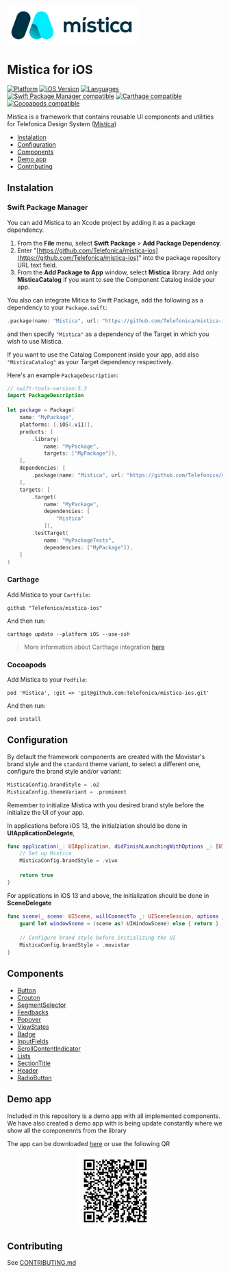 <br>
<br>
<img height="90" alt="Mística for iOS" src="./mistica-logo.svg">
<br>

#  Mistica for iOS

[![Platform](https://img.shields.io/badge/platform-iOS-%23989898.svg)](https://github.com/Telefonica/mistica-ios)
[![iOS Version](https://img.shields.io/badge/Support-%3E%3D%20iOS%2011.0-brightgreen.svg)](https://github.com/Telefonica/mistica-ios)
[![Languages](https://img.shields.io/badge/languages-Swift-orange.svg)](https://github.com/Telefonica/mistica-ios)
[![Swift Package Manager compatible](https://img.shields.io/badge/Swift%20Package%20Manager-compatible-brightgreen.svg)](https://github.com/apple/swift-package-manager)
[![Carthage compatible](https://img.shields.io/badge/Carthage-compatible-59C939.svg?style=flat)](https://github.com/Carthage/Carthage)
[![Cocoapods compatible](https://img.shields.io/badge/CocoaPods-compatible-59C939.svg?style=flat)](https://cocoapods.org/)

Mistica is a framework that contains reusable UI components and utilities for Telefonica Design System ([Mistica](https://github.com/Telefonica/mistica))

* [Instalation](#instalation)
* [Configuration](#configuration)
* [Components](#components)
* [Demo app](#demo-app)
* [Contributing](#contributing)

## Instalation

### Swift Package Manager

You can add Mistica to an Xcode project by adding it as a package dependency.

1. From the **File** menu, select **Swift Package** > **Add Package Dependency**.
2. Enter "[https://github.com/Telefonica/mistica-ios](https://github.com/Telefonica/mistica-ios)" into the package repository URL text field.
3. From the **Add Package to App** window, select **Mistica** library. Add only **MisticaCatalog** if you want to see the Component Catalog inside your app.

You also can integrate Mitica to Swift Package, add the following as a dependency to your `Package.swift`:

```swift
.package(name: "Mistica", url: "https://github.com/Telefonica/mistica-ios.git", .from("2.0.0"))
```

and then specify `"Mistica"` as a dependency of the Target in which you wish to use Mistica.

If you want to use the Catalog Component inside your app, add also `"MisticaCatalog"` as your Target dependency respectively.

Here's an example `PackageDescription`:

```swift
// swift-tools-version:5.3
import PackageDescription

let package = Package(
    name: "MyPackage",
    platforms: [.iOS(.v11)],
    products: [
        .library(
            name: "MyPackage",
            targets: ["MyPackage"]),
    ],
    dependencies: [
        .package(name: "Mistica", url: "https://github.com/Telefonica/mistica-ios.git", from: "2.0.0")
    ],
    targets: [
        .target(
            name: "MyPackage",
            dependencies: [
                "Mistica"
            ]),
        .testTarget(
            name: "MyPackageTests",
            dependencies: ["MyPackage"]),
    ]
)
```

### Carthage

Add Mistica to your `Cartfile`:

```
github "Telefonica/mistica-ios"
```

And then run:

```
carthage update --platform iOS --use-ssh
```

> More information about Carthage integration [here](https://github.com/Carthage/Carthage#if-youre-building-for-ios-tvos-or-watchos)

### Cocoapods

Add Mistica to your `Podfile`:

```
pod 'Mistica', :git => 'git@github.com:Telefonica/mistica-ios.git'
```

And then run:

```
pod install
```

## Configuration

By default the framework components are created with the Movistar's brand style and the `standard` theme variant, to select a different one, configure the brand style and/or variant:

```swift
MisticaConfig.brandStyle = .o2
MisticaConfig.themeVariant = .prominent
```

Remember to initialize Mistica with you desired brand style before the initialize the UI of your app.

In applications before iOS 13, the initialziation should be done in **UIApplicationDelegate**,

```swift
func application(_: UIApplication, didFinishLaunchingWithOptions _: [UIApplication.LaunchOptionsKey: Any]?) -> Bool {
    // Set up Mistica
    MisticaConfig.brandStyle = .vivo
    
    return true
}
```

For applications in iOS 13 and above, the initialization should be done in **SceneDelegate**

```swift
func scene(_ scene: UIScene, willConnectTo _: UISceneSession, options _: UIScene.ConnectionOptions) {
    guard let windowScene = (scene as? UIWindowScene) else { return }

    // Configure brand style before initializing the UI
    MisticaConfig.brandStyle = .movistar
}
```

## Components

* [Button](./Mistica/Source/Components/Button/)
* [Crouton](./Mistica/Source/Components/Crouton/)
* [SegmentSelector](./Mistica/Source/Components/SegmentSelector/)
* [Feedbacks](./Mistica/Source/Components/Feedback/)
* [Popover](./Mistica/Source/Components/Popover/)
* [ViewStates](./Mistica/Source/Components/ViewStates/)
* [Badge](./Mistica/Source/Components/Badge/)
* [InputFields](./Mistica/Source/Components/InputField/)
* [ScrollContentIndicator](./Mistica/Source/Components/ScrollContentIndicator/)
* [Lists](./Mistica/Source/Components/Lists/)
* [SectionTitle](./Mistica/Source/Components/SectionTitle/)
* [Header](./Mistica/Source/Components/Header/)
* [RadioButton](./Mistica/Source/Components/RadioButton/)

## Demo app
Included in this repository is a demo app with all implemented components. We have also created a demo app with is being update constantly where we show all the componennts from the library

The app can be downloaded [here](https://install.appcenter.ms/orgs/tuenti-organization/apps/mistica-ios/distribution_groups/public) or use the following QR

<p align="center">
<img height="175" align="center" alt="Mística Catalog for iOS" src="./doc/images/mistica-catalog-download-qr.png">
</p>

## Contributing

See [CONTRIBUTING.md](./CONTRIBUTING.md)
